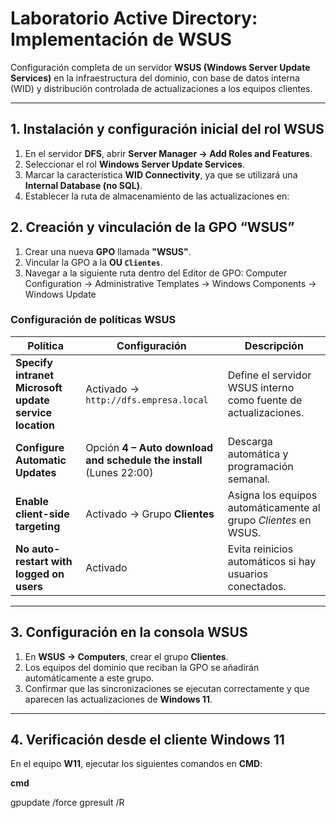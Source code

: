 # Laboratorio Active Directory: Implementación de WSUS

Configuración completa de un servidor **WSUS (Windows Server Update Services)** en la infraestructura del dominio, con base de datos interna (WID) y distribución controlada de actualizaciones a los equipos clientes.

---

## 1. Instalación y configuración inicial del rol WSUS

1. En el servidor **DFS**, abrir **Server Manager → Add Roles and Features**.  
2. Seleccionar el rol **Windows Server Update Services**.  
3. Marcar la característica **WID Connectivity**, ya que se utilizará una **Internal Database (no SQL)**.  
4. Establecer la ruta de almacenamiento de las actualizaciones en:  

## 2. Creación y vinculación de la GPO “WSUS”

1. Crear una nueva **GPO** llamada **"WSUS"**.  
2. Vincular la GPO a la **OU `Clientes`**.  
3. Navegar a la siguiente ruta dentro del Editor de GPO:
   Computer Configuration → Administrative Templates → Windows Components → Windows Update

### Configuración de políticas WSUS

| **Política** | **Configuración** | **Descripción** |
|--------------|------------------|-----------------|
| **Specify intranet Microsoft update service location** | Activado → `http://dfs.empresa.local` | Define el servidor WSUS interno como fuente de actualizaciones. |
| **Configure Automatic Updates** | Opción **4 – Auto download and schedule the install** (Lunes 22:00) | Descarga automática y programación semanal. |
| **Enable client-side targeting** | Activado → Grupo **Clientes** | Asigna los equipos automáticamente al grupo *Clientes* en WSUS. |
| **No auto-restart with logged on users** | Activado | Evita reinicios automáticos si hay usuarios conectados. |

---

## 3. Configuración en la consola WSUS

1. En **WSUS → Computers**, crear el grupo **Clientes**.  
2. Los equipos del dominio que reciban la GPO se añadirán automáticamente a este grupo.  
3. Confirmar que las sincronizaciones se ejecutan correctamente y que aparecen las actualizaciones de **Windows 11**.

---

## 4. Verificación desde el cliente Windows 11

En el equipo **W11**, ejecutar los siguientes comandos en **CMD**:

**cmd**

gpupdate /force
gpresult /R
